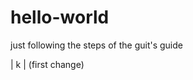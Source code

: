 # hello-world
just following the steps of the guit's guide

|                 k                             | (first change)
